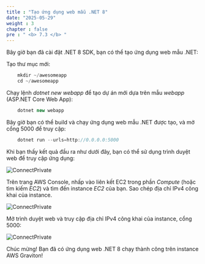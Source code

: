 ```yaml
---
title : "Tạo ứng dụng web mẫu .NET 8"
date: "2025-05-29"
weight : 3
chapter : false
pre : " <b> 7.3 </b> "
---
```



Bây giờ bạn đã cài đặt .NET 8 SDK, bạn có thể tạo ứng dụng web mẫu .NET:

Tạo thư mục mới:

```csharp
    mkdir ~/awesomeapp
    cd ~/awesomeapp
```

Chạy lệnh *dotnet new webapp* để tạo dự án mới dựa trên mẫu *webapp* (ASP.NET Core Web App):

```csharp
    dotnet new webapp
```

Bây giờ bạn có thể build và chạy ứng dụng web mẫu .NET được tạo, và mở cổng 5000 để truy cập:

```csharp
    dotnet run --urls=http://0.0.0.0:5000
```

Khi bạn thấy kết quả đầu ra như dưới đây, bạn có thể sử dụng trình duyệt web để truy cập ứng dụng:

![ConnectPrivate](../../../images/7-Graviton/7.8.png)

Trên trang AWS Console, nhấp vào liên kết EC2 trong phần *Compute* (hoặc tìm kiếm *EC2*) và tìm đến instance *EC2* của bạn. Sao chép địa chỉ IPv4 công khai của instance.

![ConnectPrivate](../../../images/7-Graviton/7.8.1.png)

Mở trình duyệt web và truy cập địa chỉ IPv4 công khai của instance, cổng 5000:

![ConnectPrivate](../../../images/7-Graviton/7.9.png)

Chúc mừng! Bạn đã có ứng dụng web .NET 8 chạy thành công trên instance AWS Graviton!
